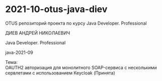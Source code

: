 # 2021-10-otus-java-diev
OTUS репозиторий проекта по курсу Java Developer. Professional

ДИЕВ АНДРЕЙ НИКОЛАЕВИЧ

Java Developer. Professional

java-2021-09

Тема:  
OAUTH2 авторизация для монолитного SOAP-сервиса с несколькими сервлетами с использованием Keycloak (Принята)
